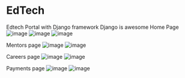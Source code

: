 # EdTech
Edtech Portal with Django framework
Django is awesome
Home Page
![image](https://github.com/user-attachments/assets/ee7f0352-8460-46e8-92c8-b1ed9fe453bf)
![image](https://github.com/user-attachments/assets/dbc1e733-3b3f-4a1f-903c-b1659e71b0e8)
![image](https://github.com/user-attachments/assets/62c311f4-8148-4a3b-84c3-978109585fea)

Mentors page
![image](https://github.com/user-attachments/assets/a8f5f396-f7f7-47f2-b8f5-50208db5735a)
![image](https://github.com/user-attachments/assets/b277503f-4e9d-4910-bc66-53ecafe5e2ff)

Careers page
![image](https://github.com/user-attachments/assets/7e6a8556-c6ae-47cc-b384-8a739ac23d7c)
![image](https://github.com/user-attachments/assets/5b212362-a98f-469a-aaeb-8bf0d6b93c69)

Payments page
![image](https://github.com/user-attachments/assets/80e8dac3-54a2-4c77-bf62-e5d17093b68b)
![image](https://github.com/user-attachments/assets/72713ddb-6f7d-45f0-962a-ee47591c72e3)
